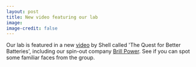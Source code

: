 ```yaml
---
layout: post
title: New video featuring our lab
image: 
image-credit: false
---
```

Our lab is featured in a new [video](http://www.shell.com/inside-energy/quest-for-better-batteries.html) by Shell called 'The Quest for Better Batteries', including our spin-out company [Brill Power](https://www.brillpower.com). See if you can spot some familiar faces from the group.
